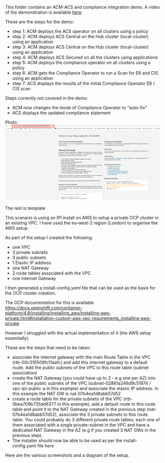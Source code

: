 This folder contains an ACM-ACS and compliance integration demo.
A video of the demonstration is available [here](https://youtu.be/s9Ll5PHPT-U).

These are the steps for the demo:

- step 1: ACM deploys the ACS operator on all clusters using a policy
- step 2: ACM deploys ACS Central on the Hub cluster (local-cluster) using an application
- step 3: ACM deploys ACS Central on the Hub cluster (local-cluster) using an application
- step 4: ACM deploys ACS Secured on all the clusters using applications
- step 5: ACM deploys the compliance operator on all clusters using a policy
- step 6: ACM gets the Compliance Operator to run a Scan for E8 and CIS using an application
- step 7: ACS displays the results of the initial Compliance Operator E8 / CIS scan

Steps currently not covered in the demo:
- ACM now changes the mode of Compliance Operator to "auto-fix"
- ACS displays the updated compliance statement


Photo
![Browser](https://github.com/SimonDelord/OCP-IPI/blob/main/ALB-Ingress/images/Screen%20Shot%202022-01-13%20at%2012.21.51%20pm.png)



The rest is template

This scenario is using an IPI install on AWS to setup a private OCP cluster in an existing VPC.
I have used the eu-west-2 region (London) to organise the AWS setup.

As part of the setup I created the following:
- one VPC
- 3 private subnets
- 3 public subnets
- 1 Elastic IP address
- one NAT Gateway
- 2 route tables associated with the VPC
- one Internet Gateway


I then generated a install-config.yaml file that can be used as the basis for the OCP cluster creation.

The OCP documentation for this is available https://docs.openshift.com/container-platform/4.8/installing/installing_aws/installing-aws-private.html#installation-custom-aws-vpc-requirements_installing-aws-private

However I struggled with the actual implementation of it (the AWS setup essentially).

These are the steps that need to be taken:
 - associate the internet gateway with the main Route Table in the VPC (rtb-00c310509fc11aafc) and add this internet gateway to a default route. Add the public subnets of the VPC to this route table (subnet association)
 - create the NAT Gateway (you could have up to 3 - e.g one per AZ) into one of the public subnets of the VPC (subnet-02861a246d9c51974 / vpc-ipi-public-a in this example) and associate the elastic IP address. In this example the NAT GW is 	nat-07b4ea1d8abb57d52
 - create a route table for the private subnets of the VPC (rtb-0bea709b735dd6377 in this example), add a default route to this route table and point it to the NAT Gateway created in the previous step (nat-07b4ea1d8abb57d52), associate the 3 private subnets to this route table. You could probably do 3 different private route tables, each one of them associated with a single private-subnet in the VPC and have a dedicated NAT Gateway in the AZ (e.g if you created 3 NAT GWs in the previous step).
 - The installer should now be able to be used as per the install-config.yaml file here

Here are the various screenshots and a diagram of the setup.

